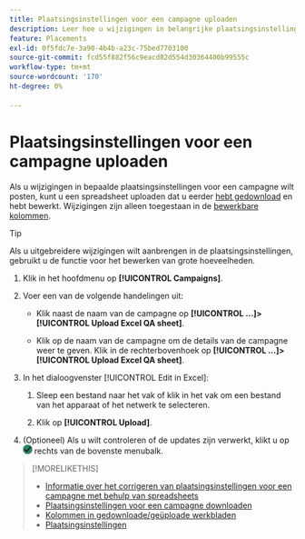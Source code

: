 ```yaml
---
title: Plaatsingsinstellingen voor een campagne uploaden
description: Leer hoe u wijzigingen in belangrijke plaatsingsinstellingen voor een campagne kunt uploaden met Excel QA-werkbladen.
feature: Placements
exl-id: 0f5fdc7e-3a90-4b4b-a23c-75bed7703100
source-git-commit: fcd55f882f56c9eacd82d554d30364400b99555c
workflow-type: tm+mt
source-wordcount: '170'
ht-degree: 0%

---
```


# Plaatsingsinstellingen voor een campagne uploaden

Als u wijzigingen in bepaalde plaatsingsinstellingen voor een campagne wilt posten, kunt u een spreadsheet uploaden dat u eerder [hebt gedownload](qa-sheet-download.md) en hebt bewerkt. Wijzigingen zijn alleen toegestaan in de [bewerkbare kolommen](qa-sheet-columns.md).

>[!TIP]
>
>Als u uitgebreidere wijzigingen wilt aanbrengen in de plaatsingsinstellingen, gebruikt u de functie voor het bewerken van grote hoeveelheden.<!-- add link once we have help on it -->

1. Klik in het hoofdmenu op **[!UICONTROL Campaigns]**.

1. Voer een van de volgende handelingen uit:

   * Klik naast de naam van de campagne op **[!UICONTROL ...]>[!UICONTROL Upload Excel QA sheet]**.

   * Klik op de naam van de campagne om de details van de campagne weer te geven. Klik in de rechterbovenhoek op **[!UICONTROL ...]>[!UICONTROL Upload Excel QA sheet]**.

1. In het dialoogvenster [!UICONTROL Edit in Excel]:

   1. Sleep een bestand naar het vak of klik in het vak om een bestand van het apparaat of het netwerk te selecteren.

   1. Klik op **[!UICONTROL Upload]**.

1. (Optioneel) Als u wilt controleren of de updates zijn verwerkt, klikt u op ![Taken](/help/dsp/assets/downloads.png) rechts van de bovenste menubalk.

>[!MORELIKETHIS]
>
>* [Informatie over het corrigeren van plaatsingsinstellingen voor een campagne met behulp van spreadsheets](qa-about.md)
>* [Plaatsingsinstellingen voor een campagne downloaden](qa-sheet-download.md)
>* [Kolommen in gedownloade/geüploade werkbladen](qa-sheet-columns.md)
>* [Plaatsingsinstellingen](/help/dsp/campaign-management/placements/placement-settings.md)

